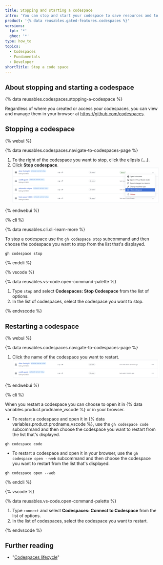 ```yaml
---
title: Stopping and starting a codespace
intro: 'You can stop and start your codespace to save resources and to pause work.'
product: '{% data reusables.gated-features.codespaces %}'
versions:
  fpt: '*'
  ghec: '*'
type: how_to
topics:
  - Codespaces
  - Fundamentals
  - Developer
shortTitle: Stop a code space
---
```


## About stopping and starting a codespace

{% data reusables.codespaces.stopping-a-codespace %}

Regardless of where you created or access your codespaces, you can view and manage them in your browser at https://github.com/codespaces. 

## Stopping a codespace

 {% webui %}

{% data reusables.codespaces.navigate-to-codespaces-page %}
 1. To the right of the codespace you want to stop, click the elipsis (**...**).
 1. Click **Stop codespace**.
   ![Screenshot of option to stop a codespace](/assets/images/help/codespaces/stop-codespace-webui.png)

 {% endwebui %}


 {% cli %}

 {% data reusables.cli.cli-learn-more %}

 To stop a codespace use the `gh codespace stop` subcommand and then choose the codespace you want to stop from the list that's displayed.

 ```shell{:copy}
 gh codespace stop
 ```

 {% endcli %}


 {% vscode %}

{% data reusables.vs-code.open-command-palette %}
1. Type `stop` and select **Codespaces: Stop Codespace** from the list of options.
1. In the list of codespaces, select the codespace you want to stop.

 {% endvscode %}


## Restarting a codespace

 {% webui %}

{% data reusables.codespaces.navigate-to-codespaces-page %}
1. Click the name of the codespace you want to restart.
![Screenshot of stopped codespaces](/assets/images/help/codespaces/restart-codespace-webui.png)

 {% endwebui %}

 {% cli %}

When you restart a codespace you can choose to open it in {% data variables.product.prodname_vscode %} or in your browser. 

 - To restart a codespace and open it in {% data variables.product.prodname_vscode %}, use the `gh codespace code` subcommand and then choose the codespace you want to restart from the list that's displayed.

 ```shell{:copy} 
 gh codespace code
 ```

 - To restart a codespace and open it in your browser, use the `gh codespace open --web` subcommand and then choose the codespace you want to restart from the list that's displayed.

 ```shell{:copy}
 gh codespace open --web
 ```

 {% endcli %}


 {% vscode %}

{% data reusables.vs-code.open-command-palette %}
1. Type `connect` and select **Codespaces: Connect to Codespace** from the list of options.
1. In the list of codespaces, select the codespace you want to restart.

 {% endvscode %}

 ## Further reading
- "[Codespaces lifecycle](/codespaces/developing-in-codespaces/codespaces-lifecycle)"
